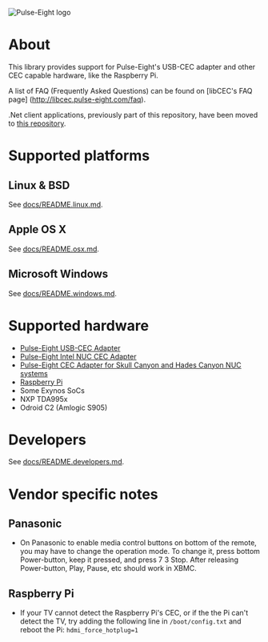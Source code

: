 ![Pulse-Eight logo](https://pulseeight.files.wordpress.com/2016/02/pulse-eight-logo-white-on-green.png?w=200)

# About
This library provides support for Pulse-Eight's USB-CEC adapter and other CEC capable hardware, like the Raspberry Pi.

A list of FAQ (Frequently Asked Questions) can be found on [libCEC's FAQ page] (http://libcec.pulse-eight.com/faq).

.Net client applications, previously part of this repository, have been moved to [this repository](https://github.com/Pulse-Eight/cec-dotnet).

# Supported platforms

## Linux & BSD
See [docs/README.linux.md](docs/README.linux.md).

## Apple OS X
See [docs/README.osx.md](docs/README.osx.md).

## Microsoft Windows
See [docs/README.windows.md](docs/README.windows.md).

# Supported hardware
* [Pulse-Eight USB-CEC Adapter](https://www.pulse-eight.com/p/104/usb-hdmi-cec-adapter)
* [Pulse-Eight Intel NUC CEC Adapter](https://www.pulse-eight.com/p/154/intel-nuc-hdmi-cec-adapter)
* [Pulse-Eight CEC Adapter for Skull Canyon and Hades Canyon NUC systems](https://www.pulse-eight.com/p/207/skull-canyon-nuc-cec-adapter)
* [Raspberry Pi](https://www.raspberrypi.org/)
* Some Exynos SoCs
* NXP TDA995x
* Odroid C2 (Amlogic S905)

# Developers
See [docs/README.developers.md](docs/README.developers.md).

# Vendor specific notes

## Panasonic
* On Panasonic to enable media control buttons on bottom of the remote, you may have to change the operation mode. To change it, press bottom Power-button, keep it pressed, and press 7 3 Stop. After releasing Power-button, Play, Pause, etc should work in XBMC.

## Raspberry Pi
* If your TV cannot detect the Raspberry Pi's CEC, or if the the Pi can't detect the TV, try adding the following line in `/boot/config.txt` and reboot the Pi: `hdmi_force_hotplug=1`
